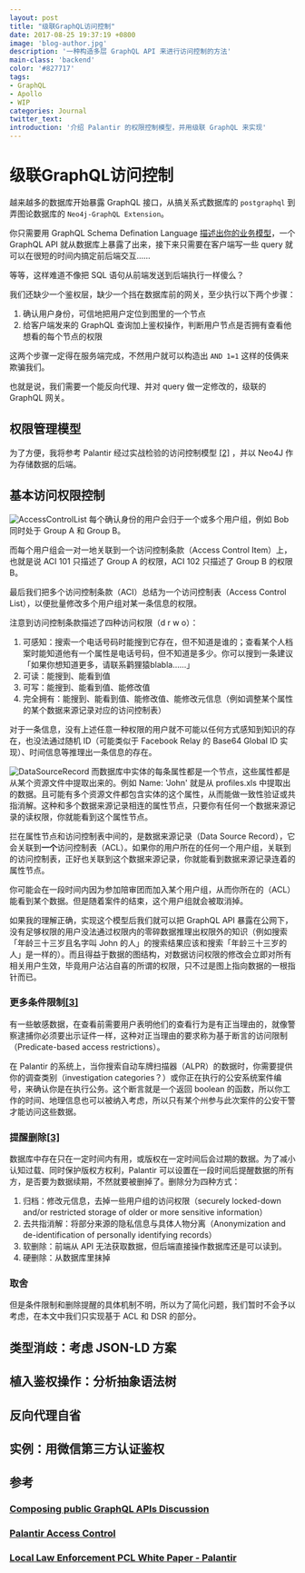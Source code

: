 ```yaml
---
layout: post
title: "级联GraphQL访问控制"
date: 2017-08-25 19:37:19 +0800
image: 'blog-author.jpg'
description: '一种构造多层 GraphQL API 来进行访问控制的方法'
main-class: 'backend'
color: '#827717'
tags:
- GraphQL
- Apollo
- WIP
categories: Journal
twitter_text:
introduction: '介绍 Palantir 的权限控制模型，并用级联 GraphQL 来实现'
---
```

# 级联GraphQL访问控制

越来越多的数据库开始暴露 GraphQL 接口，从搞关系式数据库的 ```postgraphql``` 到弄图论数据库的 ```Neo4j-GraphQL Extension```。
  
你只需要用 GraphQL Schema Defination Language [描述出你的业务模型](https://neo4j.com/developer/graphql/)，一个 GraphQL API 就从数据库上暴露了出来，接下来只需要在客户端写一些 query 就可以在很短的时间内搞定前后端交互……

等等，这样难道不像把 SQL 语句从前端发送到后端执行一样傻么？
  
我们还缺少一个鉴权层，缺少一个挡在数据库前的网关，至少执行以下两个步骤：

1. 确认用户身份，可信地把用户定位到图里的一个节点
1. 给客户端发来的 GraphQL 查询加上鉴权操作，判断用户节点是否拥有查看他想看的每个节点的权限

这两个步骤一定得在服务端完成，不然用户就可以构造出 ```AND 1=1``` 这样的伎俩来欺骗我们。

也就是说，我们需要一个能反向代理、并对 query 做一定修改的，级联的 GraphQL 网关。

## 权限管理模型

为了方便，我将参考 Palantir 经过实战检验的访问控制模型 [[2]](#2) ，并以 Neo4J 作为存储数据的后端。

## 基本访问权限控制

![AccessControlList](https://raw.githubusercontent.com/linonetwo/linonetwo.github.io/master/assets/img/posts/%E7%BA%A7%E8%81%94/palantirUser.PNG)
每个确认身份的用户会归于一个或多个用户组，例如 Bob 同时处于 Group A 和 Group B。
  
而每个用户组会一对一地关联到一个访问控制条款（Access Control Item）上，也就是说 ACI 101 只描述了 Group A 的权限，ACI 102 只描述了 Group B 的权限B。
  
最后我们把多个访问控制条款（ACI）总结为一个访问控制表（Access Control List），以便批量修改多个用户组对某一条信息的权限。
  
注意到访问控制条款描述了四种访问权限（d r w o）：

1. 可感知：搜索一个电话号码时能搜到它存在，但不知道是谁的；查看某个人档案时能知道他有一个属性是电话号码，但不知道是多少。你可以搜到一条建议「如果你想知道更多，请联系鹳狸猿blabla……」
1. 可读：能搜到、能看到值
1. 可写：能搜到、能看到值、能修改值
1. 完全拥有：能搜到、能看到值、能修改值、能修改元信息（例如调整某个属性的某个数据来源记录对应的访问控制表）

对于一条信息，没有上述任意一种权限的用户就不可能以任何方式感知到知识的存在，也没法通过随机 ID（可能类似于 Facebook Relay 的 Base64 Global ID 实现）、时间信息等推理出一条信息的存在。

![DataSourceRecord](https://raw.githubusercontent.com/linonetwo/linonetwo.github.io/master/assets/img/posts/%E7%BA%A7%E8%81%94/palantirInfo.PNG)
而数据库中实体的每条属性都是一个节点，这些属性都是从某个资源文件中提取出来的。例如 Name: 'John' 就是从 profiles.xls 中提取出的数据。且可能有多个资源文件都包含实体的这个属性，从而能做一致性验证或共指消解。这种和多个数据来源记录相连的属性节点，只要你有任何一个数据来源记录的读权限，你就能看到这个属性节点。
  
拦在属性节点和访问控制表中间的，是数据来源记录（Data Source Record），它会关联到**一个**访问控制表（ACL）。如果你的用户所在的任何一个用户组，关联到的访问控制表，正好也关联到这个数据来源记录，你就能看到数据来源记录连着的属性节点。
  
你可能会在一段时间内因为参加陪审团而加入某个用户组，从而你所在的（ACL）能看到某个数据。但是随着案件的结束，这个用户组就会被取消掉。
  
如果我的理解正确，实现这个模型后我们就可以把 GraphQL API 暴露在公网下，没有足够权限的用户没法通过权限内的零碎数据推理出权限外的知识（例如搜索「年龄三十三岁且名字叫 John 的人」的搜索结果应该和搜索「年龄三十三岁的人」是一样的）。而且得益于数据的图结构，对数据访问权限的修改会立即对所有相关用户生效，毕竟用户沾沾自喜的所谓的权限，只不过是图上指向数据的一根指针而已。

### 更多条件限制[[3]](#3)

有一些敏感数据，在查看前需要用户表明他们的查看行为是有正当理由的，就像警察逮捕你必须要出示证件一样，这种对正当理由的要求称为基于断言的访问限制（Predicate-based access restrictions）。
  
在 Palantir 的系统上，当你搜索自动车牌扫描器（ALPR）的数据时，你需要提供你的调查类别（investigation categories？）或你正在执行的公安系统案件编号，来确认你是在执行公务。这个断言就是一个返回 boolean 的函数，所以你工作的时间、地理信息也可以被纳入考虑，所以只有某个州参与此次案件的公安干警才能访问这些数据。

### 提醒删除[[3]](#3)

数据库中存在只在一定时间内有用，或版权在一定时间后会过期的数据。为了减小认知过载、同时保护版权方权利，Palantir 可以设置在一段时间后提醒数据的所有方，是否要为数据续期，不然就要被删掉了。删除分为四种方式：

1. 归档：修改元信息，去掉一些用户组的访问权限（securely locked-down and/or restricted storage of older or more sensitive information）
1. 去共指消解：将部分来源的隐私信息与具体人物分离（Anonymization and de-identification of personally identifying records）
1. 软删除：前端从 API 无法获取数据，但后端直接操作数据库还是可以读到。
1. 硬删除：从数据库里抹掉

### 取舍

但是条件限制和删除提醒的具体机制不明，所以为了简化问题，我们暂时不会予以考虑，在本文中我们只实现基于 ACL 和 DSR 的部分。


## 类型消歧：考虑 JSON-LD 方案

## 植入鉴权操作：分析抽象语法树

## 反向代理自省

## 实例：用微信第三方认证鉴权

## 参考

### [<span id="1">Composing public GraphQL APIs Discussion</span>](https://github.com/graphql/graphql-js/issues/490)

### [<span id="2">Palantir Access Control</span>](https://www.slideshare.net/palantirtech/palantir-access-control)

### [<span id="3">Local Law Enforcement PCL White Paper - Palantir</span>](https://www.palantir.com/wp-assets/media/capabilities-perspectives/Local-Law-Enforcement-PCL-White-Paper.pdf#page=6)
